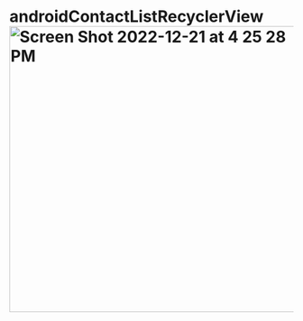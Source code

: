 # androidContactListRecyclerView<img width="506" alt="Screen Shot 2022-12-21 at 4 25 28 PM" src="https://user-images.githubusercontent.com/108828714/209005659-301f68a4-92ac-4f01-9ccf-686d5e38cfaf.png">
